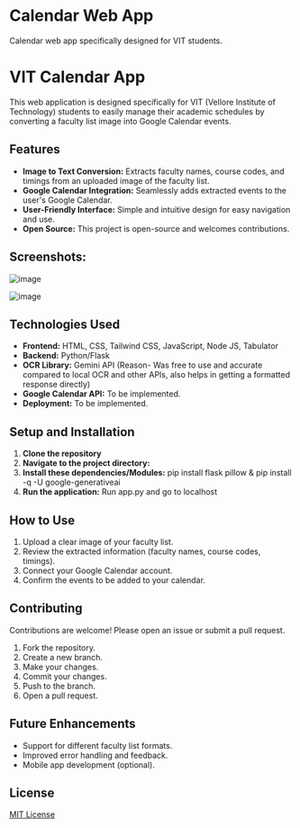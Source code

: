 # Calendar Web App
Calendar web app specifically designed for VIT students.
# VIT Calendar App

This web application is designed specifically for VIT (Vellore Institute of Technology) students to easily manage their academic schedules by converting a faculty list image into Google Calendar events.

## Features

*   **Image to Text Conversion:** Extracts faculty names, course codes, and timings from an uploaded image of the faculty list.
*   **Google Calendar Integration:** Seamlessly adds extracted events to the user's Google Calendar.
*   **User-Friendly Interface:** Simple and intuitive design for easy navigation and use.
*   **Open Source:** This project is open-source and welcomes contributions.

## Screenshots:
![image](https://github.com/user-attachments/assets/6f49ebfa-90b9-4229-af0d-8c7fab2f53e9)

![image](https://github.com/user-attachments/assets/c0e929f5-75e8-4a3d-b250-be25cc521214)

## Technologies Used

*   **Frontend:** HTML, CSS, Tailwind CSS, JavaScript, Node JS, Tabulator
*   **Backend:** Python/Flask
*   **OCR Library:** Gemini API (Reason- Was free to use and accurate compared to local OCR and other APIs, also helps in getting a formatted response directly)
*   **Google Calendar API:** To be implemented.
*   **Deployment:** To be implemented.

## Setup and Installation

1.  **Clone the repository**
2.  **Navigate to the project directory:**
3. **Install these dependencies/Modules:**
    pip install flask pillow & 
    pip install -q -U google-generativeai 
5.  **Run the application:**
    Run app.py and go to localhost
## How to Use

1.  Upload a clear image of your faculty list.
2.  Review the extracted information (faculty names, course codes, timings).
3.  Connect your Google Calendar account.
4.  Confirm the events to be added to your calendar.

## Contributing

Contributions are welcome! Please open an issue or submit a pull request.

1.  Fork the repository.
2.  Create a new branch.
3.  Make your changes.
4.  Commit your changes.
5.  Push to the branch.
6.  Open a pull request.

## Future Enhancements

*   Support for different faculty list formats.
*   Improved error handling and feedback.
*   Mobile app development (optional).

## License

[MIT License](LICENSE)
